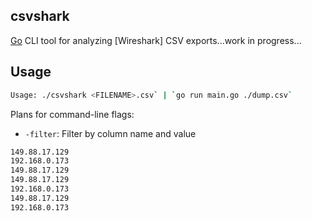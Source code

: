 ## csvshark

[Go](https://pkg.go.dev/std) CLI tool for analyzing [Wireshark] CSV exports...work in progress...


## Usage

```bash
Usage: ./csvshark <FILENAME>.csv` | `go run main.go ./dump.csv`
```

Plans for command-line flags:
- `-filter`: Filter by column name and value

```bash
149.88.17.129
192.168.0.173
149.88.17.129
149.88.17.129
192.168.0.173
149.88.17.129
192.168.0.173
```
